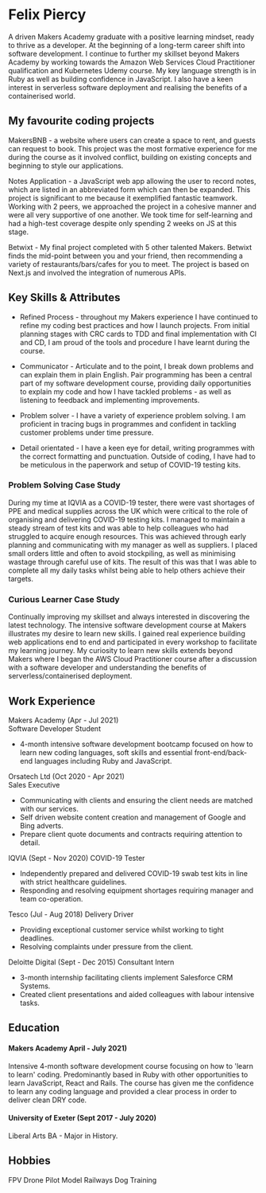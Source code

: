 # Felix Piercy
A driven Makers Academy graduate with a positive learning mindset, ready to thrive as a developer. At the beginning of a long-term career shift into software development. I continue to further my skillset beyond Makers Academy by working towards the Amazon Web Services Cloud Practitioner qualification and Kubernetes Udemy course. My key language strength is in Ruby as well as building confidence in JavaScript. I also have a keen interest in serverless software deployment and realising the benefits of a containerised world.

## My favourite coding projects

MakersBNB - a website where users can create a space to rent, and guests can request to book. This project was the most formative experience for me during the course as it involved conflict, building on existing concepts and beginning to style our applications. 

Notes Application - a JavaScript web app allowing the user to record notes, which are listed in an abbreviated form which can then be expanded. This project is significant to me because it exemplified fantastic teamwork. Working with 2 peers, we approached the project in a cohesive manner and were all very supportive of one another. We took time for self-learning and had a high-test coverage despite only spending 2 weeks on JS at this stage. 

Betwixt - My final project completed with 5 other talented Makers. Betwixt finds the mid-point between you and your friend, then recommending a variety of restaurants/bars/cafes for you to meet. The project is based on Next.js and involved the integration of numerous APIs. 


## Key Skills & Attributes 

- Refined Process - throughout my Makers experience I have continued to refine my coding best practices and how I launch projects. From initial planning stages with CRC cards to TDD and final implementation with CI and CD, I am proud of the tools and procedure I have learnt during the course. 

- Communicator - Articulate and to the point, I break down problems and can explain them in plain English. Pair programming has been a central part of my software development course, providing daily opportunities to explain my code and how I have tackled problems - as well as listening to feedback and implementing improvements. 

- Problem solver - I have a variety of experience problem solving. I am proficient in tracing bugs in programmes and confident in tackling customer problems under time pressure. 

- Detail orientated - I have a keen eye for detail, writing programmes with the correct formatting and punctuation. Outside of coding, I have had to be meticulous in the paperwork and setup of COVID-19 testing kits. 

### Problem Solving Case Study 

During my time at IQVIA as a COVID-19 tester, there were vast shortages of PPE and medical supplies across the UK which were critical to the role of organising and delivering COVID-19 testing kits. I managed to maintain a steady stream of test kits and was able to help colleagues who had struggled to acquire enough resources. This was achieved through early planning and communicating with my manager as well as suppliers. I placed small orders little and often to avoid stockpiling, as well as minimising wastage through careful use of kits. The result of this was that I was able to complete all my daily tasks whilst being able to help others achieve their targets. 

### Curious Learner Case Study 

Continually improving my skillset and always interested in discovering the latest technology. The intensive software development course at Makers illustrates my desire to learn new skills. I gained real experience building web applications end to end and participated in every workshop to facilitate my learning journey. My curiosity to learn new skills extends beyond Makers where I began the AWS Cloud Practitioner course after a discussion with a software developer and understanding the benefits of serverless/containerised deployment. 


## Work Experience

Makers Academy (Apr - Jul 2021)  
Software Developer Student

- 4-month intensive software development bootcamp focused on how to learn new coding languages, soft skills and essential front-end/back-end languages including Ruby and JavaScript. 

Orsatech Ltd (Oct 2020 - Apr 2021)  
Sales Executive 

- Communicating with clients and ensuring the client needs are matched with our services. 
- Self driven website content creation and management of Google and Bing adverts. 
- Prepare client quote documents and contracts requiring attention to detail.

IQVIA (Sept - Nov 2020)
COVID-19 Tester
- Independently prepared and delivered COVID-19 swab test kits in line with strict healthcare guidelines.
- Responding and resolving equipment shortages requiring manager and team co-operation.

Tesco (Jul - Aug 2018)
Delivery Driver 
- Providing exceptional customer service whilst working to tight deadlines.
- Resolving complaints under pressure from the client.

Deloitte Digital (Sept - Dec 2015)
Consultant Intern

- 3-month internship facilitating clients implement Salesforce CRM Systems.
- Created client presentations and aided colleagues with labour intensive tasks.


## Education

#### Makers Academy April - July 2021)
Intensive 4-month software development course focusing on how to 'learn to learn' coding. Predominantly based in Ruby with other opportunities to learn JavaScript, React and Rails. The course has given me the confidence to learn any coding language and provided a clear process in order to deliver clean DRY code. 

#### University of Exeter (Sept 2017 - July 2020)
Liberal Arts BA - Major in History. 

## Hobbies
FPV Drone Pilot
Model Railways
Dog Training 